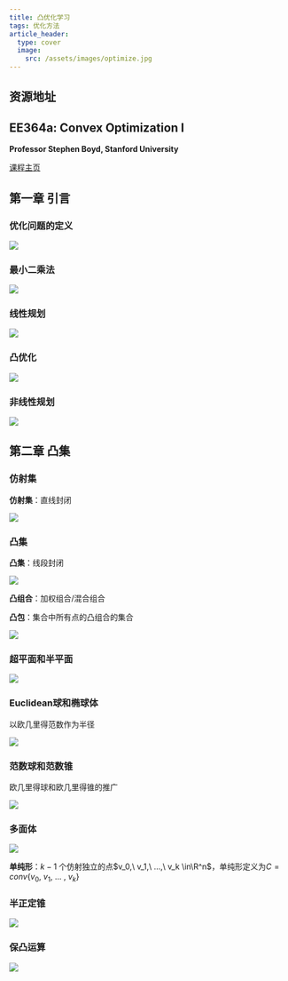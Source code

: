 ```yaml
---
title: 凸优化学习
tags: 优化方法
article_header:
  type: cover
  image:
    src: /assets/images/optimize.jpg
---
```


<!--more-->

## 资源地址

## EE364a: Convex Optimization I

**Professor Stephen Boyd, Stanford University**

[课程主页]( web.stanford.edu/class/ee364a/index.html )

## 第一章 引言

### 优化问题的定义

![](/assets/images/optimization/1.png)

### 最小二乘法

![](/assets/images/optimization/2.png)

### 线性规划

![](/assets/images/optimization/3.png)

### 凸优化

![](/assets/images/optimization/4.png)

### 非线性规划

![](/assets/images/optimization/5.png)

## 第二章 凸集

### 仿射集

**仿射集**：直线封闭

![](/assets/images/optimization/6.png)

### 凸集

**凸集**：线段封闭

![](/assets/images/optimization/7.png)

**凸组合**：加权组合/混合组合

**凸包**：集合中所有点的凸组合的集合

![](/assets/images/optimization/8.png)

### 超平面和半平面

![](/assets/images/optimization/9.png)

### Euclidean球和椭球体

以欧几里得范数作为半径

![](/assets/images/optimization/10.png)

### 范数球和范数锥

欧几里得球和欧几里得锥的推广

![](/assets/images/optimization/12.png)

### 多面体

![](/assets/images/optimization/13.png)

**单纯形**：$k-1$ 个仿射独立的点$v_0,\ v_1,\ ...,\ v_k \in\R^n$，单纯形定义为$C=conv\{v_0,\ v_1,\ ...\ ,\ v_k\}$

### 半正定锥

![](/assets/images/optimization/14.png)

### 保凸运算

![](/assets/images/optimization/15.png)